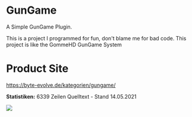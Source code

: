 # GunGame

A Simple GunGame Plugin.

This is a project I programmed for fun, don't blame me for bad code. This project is like the GommeHD GunGame System

# Product Site
https://byte-evolve.de/kategorien/gungame/


<strong>Statistiken:</strong>
6339 Zeilen Quelltext - Stand 14.05.2021

<img src="https://bstats.org/signatures/bukkit/ByteEvolve%20GunGame.svg" />
